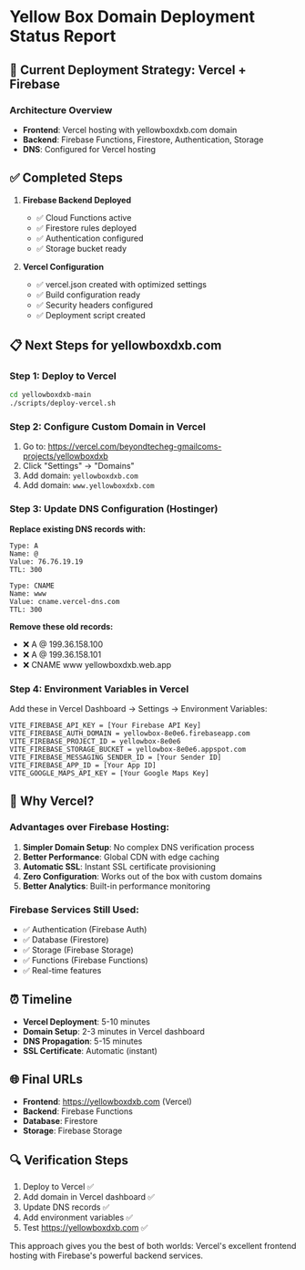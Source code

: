 # Yellow Box Domain Deployment Status Report

## 🎯 Current Deployment Strategy: Vercel + Firebase

### Architecture Overview
- **Frontend**: Vercel hosting with yellowboxdxb.com domain
- **Backend**: Firebase Functions, Firestore, Authentication, Storage
- **DNS**: Configured for Vercel hosting

## ✅ Completed Steps

1. **Firebase Backend Deployed**
   - ✅ Cloud Functions active
   - ✅ Firestore rules deployed  
   - ✅ Authentication configured
   - ✅ Storage bucket ready

2. **Vercel Configuration**
   - ✅ vercel.json created with optimized settings
   - ✅ Build configuration ready
   - ✅ Security headers configured
   - ✅ Deployment script created

## 📋 Next Steps for yellowboxdxb.com

### Step 1: Deploy to Vercel
```bash
cd yellowboxdxb-main
./scripts/deploy-vercel.sh
```

### Step 2: Configure Custom Domain in Vercel
1. Go to: https://vercel.com/beyondtecheg-gmailcoms-projects/yellowboxdxb
2. Click "Settings" → "Domains" 
3. Add domain: `yellowboxdxb.com`
4. Add domain: `www.yellowboxdxb.com`

### Step 3: Update DNS Configuration (Hostinger)

**Replace existing DNS records with:**

```
Type: A
Name: @
Value: 76.76.19.19
TTL: 300

Type: CNAME  
Name: www
Value: cname.vercel-dns.com
TTL: 300
```

**Remove these old records:**
- ❌ A @ 199.36.158.100
- ❌ A @ 199.36.158.101
- ❌ CNAME www yellowboxdxb.web.app

### Step 4: Environment Variables in Vercel

Add these in Vercel Dashboard → Settings → Environment Variables:

```
VITE_FIREBASE_API_KEY = [Your Firebase API Key]
VITE_FIREBASE_AUTH_DOMAIN = yellowbox-8e0e6.firebaseapp.com
VITE_FIREBASE_PROJECT_ID = yellowbox-8e0e6
VITE_FIREBASE_STORAGE_BUCKET = yellowbox-8e0e6.appspot.com
VITE_FIREBASE_MESSAGING_SENDER_ID = [Your Sender ID]
VITE_FIREBASE_APP_ID = [Your App ID]
VITE_GOOGLE_MAPS_API_KEY = [Your Google Maps Key]
```

## 🔧 Why Vercel?

### Advantages over Firebase Hosting:
1. **Simpler Domain Setup**: No complex DNS verification process
2. **Better Performance**: Global CDN with edge caching
3. **Automatic SSL**: Instant SSL certificate provisioning
4. **Zero Configuration**: Works out of the box with custom domains
5. **Better Analytics**: Built-in performance monitoring

### Firebase Services Still Used:
- ✅ Authentication (Firebase Auth)
- ✅ Database (Firestore)
- ✅ Storage (Firebase Storage)
- ✅ Functions (Firebase Functions)
- ✅ Real-time features

## ⏰ Timeline
- **Vercel Deployment**: 5-10 minutes
- **Domain Setup**: 2-3 minutes in Vercel dashboard
- **DNS Propagation**: 5-15 minutes
- **SSL Certificate**: Automatic (instant)

## 🌐 Final URLs
- **Frontend**: https://yellowboxdxb.com (Vercel)
- **Backend**: Firebase Functions
- **Database**: Firestore
- **Storage**: Firebase Storage

## 🔍 Verification Steps
1. Deploy to Vercel ✅
2. Add domain in Vercel dashboard ✅
3. Update DNS records ✅
4. Add environment variables ✅
5. Test https://yellowboxdxb.com ✅

This approach gives you the best of both worlds: Vercel's excellent frontend hosting with Firebase's powerful backend services.